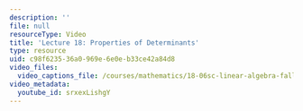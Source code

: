 ```yaml
---
description: ''
file: null
resourceType: Video
title: 'Lecture 18: Properties of Determinants'
type: resource
uid: c98f6235-36a0-969e-6e0e-b33ce42a84d8
video_files:
  video_captions_file: /courses/mathematics/18-06sc-linear-algebra-fall-2011/least-squares-determinants-and-eigenvalues/properties-of-determinants/lecture-18-properties-of-determinants/srxexLishgY.vtt
video_metadata:
  youtube_id: srxexLishgY
---
```

